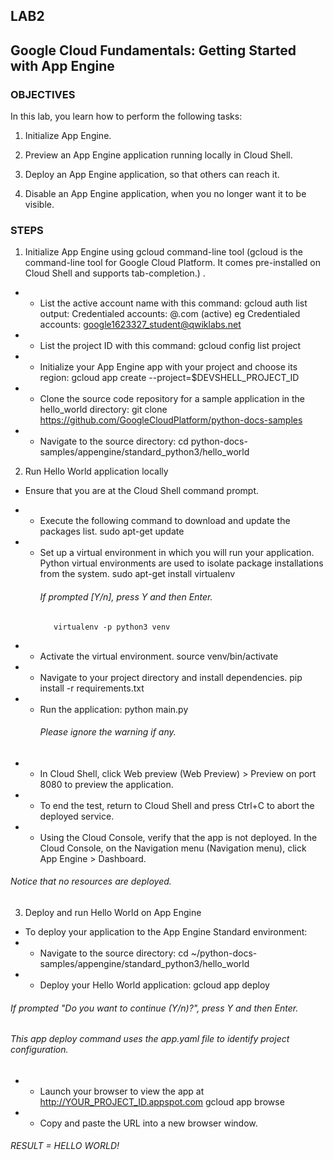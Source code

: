 ## LAB2
## Google Cloud Fundamentals: Getting Started with App Engine
### OBJECTIVES
In this lab, you learn how to perform the following tasks:

1. Initialize App Engine.

2. Preview an App Engine application running locally in Cloud Shell.

3. Deploy an App Engine application, so that others can reach it.

4. Disable an App Engine application, when you no longer want it to be visible.

### STEPS
1. Initialize App Engine using gcloud command-line tool (gcloud is the command-line tool for Google Cloud Platform. It comes pre-installed on Cloud Shell and supports tab-completion.) .
- -  List the active account name with this command:
          gcloud auth list
     output:
          Credentialed accounts:
        <myaccount>@<mydomain>.com (active) eg Credentialed accounts:
 google1623327_student@qwiklabs.net
- - List the project ID with this command:
          gcloud config list project
- - Initialize your App Engine app with your project and choose its region:
          gcloud app create --project=$DEVSHELL_PROJECT_ID
- - Clone the source code repository for a sample application in the hello_world directory:
          git clone https://github.com/GoogleCloudPlatform/python-docs-samples
- - Navigate to the source directory:
          cd python-docs-samples/appengine/standard_python3/hello_world

2. Run Hello World application locally
- Ensure that you are at the Cloud Shell command prompt.

- - Execute the following command to download and update the packages list.
           sudo apt-get update
- - Set up a virtual environment in which you will run your application. Python virtual environments are used to isolate package installations from the system.
           sudo apt-get install virtualenv
      ######    If prompted [Y/n], press Y and then Enter.
           virtualenv -p python3 venv
- - Activate the virtual environment.
           source venv/bin/activate
- - Navigate to your project directory and install dependencies.
           pip install  -r requirements.txt
- - Run the application:
           python main.py
     ###### Please ignore the warning if any.
- - In Cloud Shell, click Web preview (Web Preview) > Preview on port 8080 to preview the application.
- - To end the test, return to Cloud Shell and press Ctrl+C to abort the deployed service.

- - Using the Cloud Console, verify that the app is not deployed. In the Cloud Console, on the Navigation menu (Navigation menu), click App Engine > Dashboard.
###### Notice that no resources are deployed.

3. Deploy and run Hello World on App Engine
- To deploy your application to the App Engine Standard environment:
- - Navigate to the source directory:
          cd ~/python-docs-samples/appengine/standard_python3/hello_world
- - Deploy your Hello World application:
          gcloud app deploy
###### If prompted "Do you want to continue (Y/n)?", press Y and then Enter.
###### This app deploy command uses the app.yaml file to identify project configuration.

- - Launch your browser to view the app at 
          http://YOUR_PROJECT_ID.appspot.com
          gcloud app browse
- - Copy and paste the URL into a new browser window.
 ###### RESULT = HELLO WORLD!

